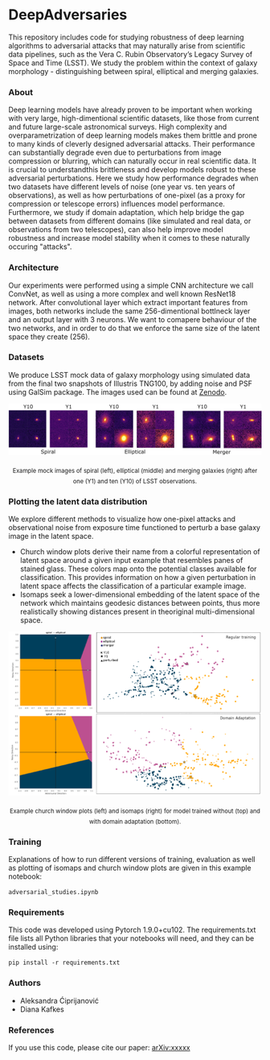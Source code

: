 
# DeepAdversaries
This repository includes code for studying robustness of deep learning algorithms to adversarial attacks that may naturally arise from scientific data pipelines, such as the Vera C. Rubin Observatory’s Legacy Survey of Space and Time (LSST). We study the problem within the context of galaxy morphology - distinguishing between spiral, elliptical and merging galaxies.  

### About
Deep learning models have already proven to be important when working with very large, high-dimentional scientific  datasets,  like  those  from  current  and  future  large-scale  astronomical  surveys. High complexity and overparametrization of deep learning models makes them brittle and prone to many kinds of cleverly designed adversarial attacks. Their performance can substantially degrade even due to perturbations from image compression or blurring, which can naturally occur in real scientific data.  It is crucial to understandthis brittleness and develop models robust to these adversarial perturbations. Here we study how performance degrades when two datasets have different levels of noise (one year vs. ten years of observations), as well as how perturbations of one-pixel (as a proxy for compression or telescope errors) influences model performance. Furthermore,  we  study  if  domain  adaptation, which help bridge the gap between datasets from different domains (like simulated and real data, or observations from two telescopes), can also help improve model robustness and increase model stability when it comes to these naturally occuring "attacks".

### Architecture
Our experiments were performed using a simple CNN architecture we call ConvNet, as well as using a more complex and well known ResNet18 network. After convolutional layer which extract important features from images, both networks include the same 256-dimentional bottlneck layer and an output layer with 3 neurons. We want to comapere behaviour of the two networks, and in order to do that we enforce the same size of the latent space they create (256). 

### Datasets
We produce LSST mock data of galaxy morphology using simulated  data from the final two snapshots of Illustris TNG100, by adding noise and PSF using GalSim package. The images used can be found at [Zenodo](https://doi.org/10.5281/zenodo.5514180). 

![](images/example_images.png)
<div align="center">
<sub>Example mock images of spiral (left), elliptical (middle) and merging galaxies (right) after one (Y1) and ten (Y10) of LSST observations.</sub>
</div>

### Plotting the latent data distribution
We  explore  different  methods  to  visualize  how one-pixel attacks and observational noise from exposure time functioned to perturb a base galaxy image  in  the latent  space.  
- Church window plots derive their name from a colorful representation of latent space around a given input example that resembles panes of stained glass. These colors map onto the potential classes available for classification. This provides information on how a given perturbation in latent space affects the classification of a particular example image.
- Isomaps seek a lower-dimensional  embedding of the latent space of the network which maintains geodesic distances between points, thus more realistically showing distances present in theoriginal multi-dimensional space.

![](images/church_iso_neurips_new.png)
<div align="center">
<sub>Example church window plots (left) and isomaps (right) for model trained without (top) and with domain adaptation (bottom). </sub>
</div>

### Training
Explanations of how to run different versions of training, evaluation as well as plotting of isomaps and church window plots are given in this example notebook: 
```
adversarial_studies.ipynb 
```

### Requirements
This code was developed using Pytorch 1.9.0+cu102. The requirements.txt file lists all Python libraries that your notebooks will need, and they can be installed using:
```
pip install -r requirements.txt
```

### Authors
- Aleksandra Ćiprijanović
- Diana Kafkes

### References
If you use this code, please cite our paper: [arXiv:xxxxx](https://arxiv.org/abs/xxxxxx)
